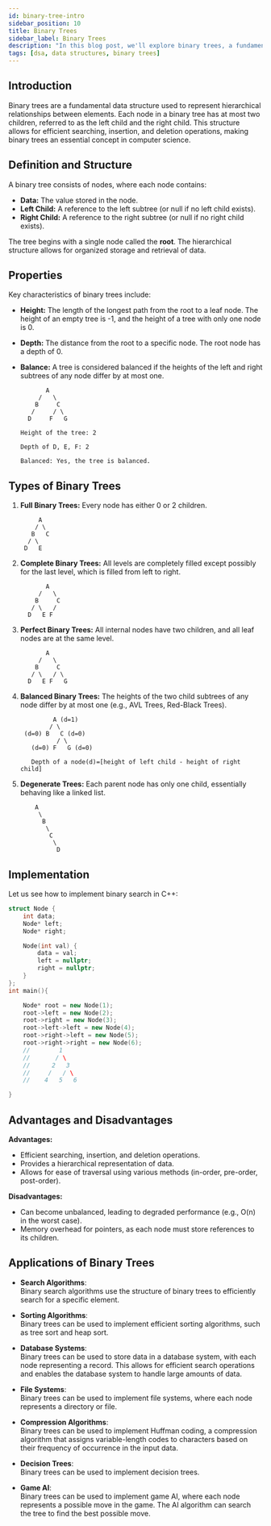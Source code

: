 ```yaml
---
id: binary-tree-intro
sidebar_position: 10
title: Binary Trees
sidebar_label: Binary Trees
description: "In this blog post, we'll explore binary trees, a fundamental data structure in computer science that enables efficient data organization and retrieval."
tags: [dsa, data structures, binary trees]
---
```


## Introduction
Binary trees are a fundamental data structure used to represent hierarchical relationships between elements. Each node in a binary tree has at most two children, referred to as the left child and the right child. This structure allows for efficient searching, insertion, and deletion operations, making binary trees an essential concept in computer science.

## Definition and Structure
A binary tree consists of nodes, where each node contains:
- **Data:** The value stored in the node.
- **Left Child:** A reference to the left subtree (or null if no left child exists).
- **Right Child:** A reference to the right subtree (or null if no right child exists).

The tree begins with a single node called the **root**. The hierarchical structure allows for organized storage and retrieval of data.

## Properties
Key characteristics of binary trees include:
- **Height:** The length of the longest path from the root to a leaf node. The height of an empty tree is -1, and the height of a tree with only one node is 0.
- **Depth:** The distance from the root to a specific node. The root node has a depth of 0.
- **Balance:** A tree is considered balanced if the heights of the left and right subtrees of any node differ by at most one.
  
    ```
           A
         /   \
        B     C
       /     / \
      D     F   G

    Height of the tree: 2

    Depth of D, E, F: 2

    Balanced: Yes, the tree is balanced.
    ```


## Types of Binary Trees
1. **Full Binary Trees:** Every node has either 0 or 2 children.
    ```  
         A
        / \
       B   C
      / \   
     D   E 
    ```

2. **Complete Binary Trees:** All levels are completely filled except possibly for the last level, which is filled from left to right.
    ```       
           A
         /   \
        B     C
       / \   / 
      D   E F   
    ```
3. **Perfect Binary Trees:** All internal nodes have two children, and all leaf nodes are at the same level.
    ```
           A
         /   \
        B     C
       / \   / \
      D   E F   G
    ```
4. **Balanced Binary Trees:** The heights of the two child subtrees of any node differ by at most one (e.g., AVL Trees, Red-Black Trees).
   ```
            A (d=1)
           / \ 
    (d=0) B   C (d=0)
             / \ 
      (d=0) F   G (d=0)

      Depth of a node(d)=[height of left child - height of right child]
      ```


5. **Degenerate Trees:** Each parent node has only one child, essentially behaving like a linked list.
    ```
        A
         \
          B
           \
            C
             \
              D
## Implementation

Let us see how to implement binary search in C++:
```cpp
struct Node {
    int data;
    Node* left;
    Node* right;

    Node(int val) {
        data = val;
        left = nullptr;
        right = nullptr;
    }
};
int main(){

    Node* root = new Node(1);
    root->left = new Node(2);
    root->right = new Node(3);
    root->left->left = new Node(4);
    root->right->left = new Node(5);
    root->right->right = new Node(6);
    //        1
    //       / \
    //      2   3
    //     /   / \
    //    4   5   6

}
```
## Advantages and Disadvantages
**Advantages:**
- Efficient searching, insertion, and deletion operations.
- Provides a hierarchical representation of data.
- Allows for ease of traversal using various methods (in-order, pre-order, post-order).

**Disadvantages:**
- Can become unbalanced, leading to degraded performance (e.g., O(n) in the worst case).
- Memory overhead for pointers, as each node must store references to its children.


## Applications of Binary Trees

- **Search Algorithms**:  
  Binary search algorithms use the structure of binary trees to efficiently search for a specific element.

- **Sorting Algorithms**:  
  Binary trees can be used to implement efficient sorting algorithms, such as tree sort and heap sort.

- **Database Systems**:  
  Binary trees can be used to store data in a database system, with each node representing a record. This allows for efficient search operations and enables the database system to handle large amounts of data.

- **File Systems**:  
  Binary trees can be used to implement file systems, where each node represents a directory or file.

- **Compression Algorithms**:  
  Binary trees can be used to implement Huffman coding, a compression algorithm that assigns variable-length codes to characters based on their frequency of occurrence in the input data.

- **Decision Trees**:  
  Binary trees can be used to implement decision trees.

- **Game AI**:  
  Binary trees can be used to implement game AI, where each node represents a possible move in the game. The AI algorithm can search the tree to find the best possible move.


